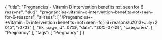 {
    "title": "Pregnancies - Vitamin D intervention benefits not seen for 6 reasons",
    "slug": "pregnancies-vitamin-d-intervention-benefits-not-seen-for-6-reasons",
    "aliases": [
        "/Pregnancies+-+Vitamin+D+intervention+benefits+not+seen+for+6+reasons\u2013+July+2015",
        "/6739"
    ],
    "tiki_page_id": 6739,
    "date": "2015-07-28",
    "categories": [
        "Pregnancy"
    ],
    "tags": [
        "Pregnancy"
    ]
}